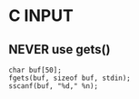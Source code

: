 # C INPUT

## NEVER use gets()
```
char buf[50];
fgets(buf, sizeof buf, stdin);
sscanf(buf, "%d," %n);
```
